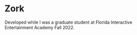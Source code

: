 # Zork
Developed while I was a graduate student at Florida Interactive Entertainment Academy Fall 2022.
